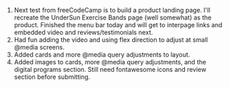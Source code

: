 1. Next test from freeCodeCamp is to build a product landing page. I'll recreate the UnderSun Exercise Bands page (well somewhat) as the product.  Finished the menu bar today and will get to interpage links and embedded video and reviews/testimonials next. 
2. Had fun adding the video and using flex direction to adjust at small @media screens. 
3. Added cards and more @media query adjustments to layout.
4. Added images to cards, more @media query adjustments, and the digital programs section. Still need fontawesome icons and review section before submitting. 
